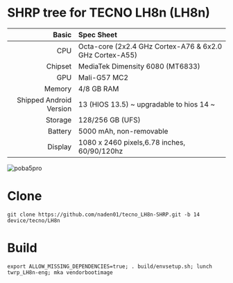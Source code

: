 # SHRP tree for TECNO LH8n (LH8n)

Basic   | Spec Sheet
-------:|:-------------------------
CPU     | Octa-core (2x2.4 GHz Cortex-A76 & 6x2.0 GHz Cortex-A55)
Chipset | MediaTek Dimensity 6080 (MT6833)
GPU     | Mali-G57 MC2
Memory  | 4/8 GB RAM
Shipped Android Version | 13 (HIOS 13.5) ~ upgradable to hios 14 ~
Storage | 128/256 GB (UFS)
Battery | 5000 mAh, non-removable
Display | 1080 x 2460 pixels,6.78 inches, 60/90/120hz

![poba5pro](https://github.com/user-attachments/assets/0bfd51aa-7b85-4d65-afe7-602bfc4cb12e)

# Clone
    git clone https://github.com/naden01/tecno_LH8n-SHRP.git -b 14 device/tecno/LH8n

# Build
    export ALLOW_MISSING_DEPENDENCIES=true; . build/envsetup.sh; lunch twrp_LH8n-eng; mka vendorbootimage

